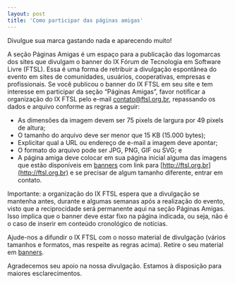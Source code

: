```yaml
---
layout: post
title: 'Como participar das páginas amigas'
---
```


Divulgue sua marca gastando nada e aparecendo muito!

A seção Páginas Amigas é um espaço para a publicação das logomarcas dos sites que divulgam o banner do IX Fórum de Tecnologia em Software Livre (FTSL). Essa é uma forma de retribuir a divulgação espontânea do evento em sites de comunidades, usuários, cooperativas, empresas e profissionais. Se você publicou o banner do IX FTSL em seu site e tem interesse em participar da seção “Páginas Amigas”, favor notificar a organização do IX FTSL pelo e-mail contato@ftsl.org.br, repassando os dados e arquivo conforme as regras a seguir:

* As dimensões da imagem devem ser 75 pixels de largura por 49 pixels de altura;
* O tamanho do arquivo deve ser menor que 15 KB (15.000 bytes);
* Explicitar qual a URL ou endereço de e-mail a imagem deve apontar;
* O formato do arquivo pode ser JPG, PNG, GIF ou SVG; e
* A página amiga deve colocar em sua página inicial alguma das imagens que estão disponíveis em [banners]({{site.baseurl}}/banners.html) com link para [http://ftsl.org.br](http://ftsl.org.br) e se precisar de algum tamanho diferente, entrar em contato.

Importante: a organização do IX FTSL espera que a divulgação se mantenha antes, durante e algumas semanas após a realização do evento, visto que a reciprocidade será permanente aqui na seção Páginas Amigas. Isso implica que o banner deve estar fixo na página indicada, ou seja, não é o caso de inserir em conteúdo cronológico de notícias.

Ajude-nos a difundir o IX FTSL com o nosso material de divulgação (vários tamanhos e formatos, mas respeite as regras acima). Retire o seu material em [banners]({{site.baseurl}}/banners.html).

Agradecemos seu apoio na nossa divulgação. Estamos à disposição para maiores esclarecimentos.

